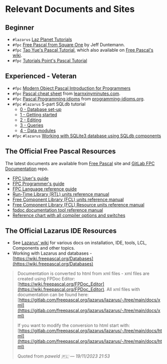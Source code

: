# Relevant Documents and Sites

## Beginner

- `#lazarus` [Laz Planet Tutorials](https://lazplanet.blogspot.com/search/label/Tutorials)
- `#fpc` [Free Pascal from Square One](./FreePascalFromSquareOne.pdf) by Jeff Duntemann.
- `#fpc` [Tao Yue's Pascal Tutorial](https://www.taoyue.com/tutorials/pascal), which also available on [Free Pascal's wiki](https://wiki.freepascal.org/Basic_Pascal_Tutorial).
- `#fpc` [Tutorials Point's Pascal Tutorial](https://www.tutorialspoint.com/pascal/index.htm)

## Experienced - Veteran

- `#fpc` [Modern Object Pascal Introduction for Programmers](https://castle-engine.io/modern_pascal#_why)
- `#fpc` [Pascal cheat sheet](https://learnxinyminutes.com/docs/pascal/) from [learnxinyminutes.com](https://learnxinyminutes.com).
- `#fpc` [Pascal Programming idioms](https://programming-idioms.org/cheatsheet/Pascal) from [programming-idioms.org](https://programming-idioms.org).
- `#fpc` `#lazarus` 5-part SQLdb tutorial
    - [0 - Database set-up](ttps://wiki.freepascal.org/SQLdb_Tutorial0)
    - [1 - Getting started](https://wiki.freepascal.org/SQLdb_Tutorial1)
    - [2 - Editing](https://wiki.freepascal.org/SQLdb_Tutorial2)
    - [3 - Queries](https://wiki.freepascal.org/SQLdb_Tutorial3)
    - [4 - Data modules](https://wiki.freepascal.org/SQLdb_Tutorial4)
- `#fpc` `#lazarus` [Working with SQLite3 database using SQLdb components](https://wiki.freepascal.org/SQLite#Using_the_SQLdb_components_with_SQLite)


## The Official Free Pascal Resources

The latest documents are available from [Free Pascal](https://www.freepascal.org/docs.html) site and [GitLab FPC Documentation](https://gitlab.com/freepascal.org/fpc/documentation) repo.

- [FPC User's guide ](http://downloads.freepascal.org/fpc/docs-pdf/user.pdf)
- [FPC Programmer's guide](http://downloads.freepascal.org/fpc/docs-pdf/prog.pdf)  
- [FPC Language reference guide ](http://downloads.freepascal.org/fpc/docs-pdf/ref.pdf) 
- [Run-Time Library (RTL) units reference manual ](http://downloads.freepascal.org/fpc/docs-pdf/rtl.pdf) 
- [Free Component Library (FCL) units reference manual ](http://downloads.freepascal.org/fpc/docs-pdf/fcl.pdf) 
- [Free Component Library (FCL) Resource units reference manual ](http://downloads.freepascal.org/fpc/docs-pdf/fclres.pdf) 
- [fpdoc documentation tool reference manual ](http://downloads.freepascal.org/fpc/docs-pdf/fpdoc.pdf) 
- [Reference chart with all compiler options and switches](http://downloads.freepascal.org/fpc/docs-pdf/chart.pdf) 

## The Official Lazarus IDE Resources

- See [Lazarus' wiki](https://wiki.freepascal.org/Lazarus_Documentation) for various docs on installation, IDE, tools, LCL, Components and other topics.
- Working with Lazarus and databases - [https://wiki.freepascal.org/Databases](https://wiki.freepascal.org/Databases)

> Documentation is converted to html from xml files - xml files are created using FPDoc Editor: [https://wiki.freepascal.org/FPDoc_Editor](https://wiki.freepascal.org/FPDoc_Editor). All xml files with documentation can be found here: [https://gitlab.com/freepascal.org/lazarus/lazarus/-/tree/main/docs/xml](https://gitlab.com/freepascal.org/lazarus/lazarus/-/tree/main/docs/xml)
> 
> If you want to modify the conversion to html start with: [https://gitlab.com/freepascal.org/lazarus/lazarus/-/tree/main/docs/html](https://gitlab.com/freepascal.org/lazarus/lazarus/-/tree/main/docs/html)
> 
> Quoted from *paweld 🇵🇱 — 19/11/2023 21:53*